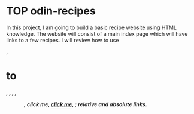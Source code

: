 # TOP odin-recipes
In this project, I am going to build a basic recipe website using HTML knowledge. 
The website will consist of a main index page which will have links to a few recipes.
I will review how to use <p>, <h1> to <h6>, <strong>, <em>, <!-- -->, <ul> <ol>, <a>click me</a>, 
<a href="" target="_blank" rel="noopener noreferrer">click me</a>, <img src="" alt="">; relative and absolute links.
